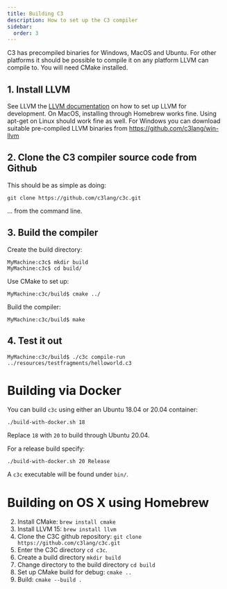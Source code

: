 ```yaml
---
title: Building C3
description: How to set up the C3 compiler
sidebar:
  order: 3
---
```

C3 has precompiled binaries for Windows, MacOS and Ubuntu. 
For other platforms it should be possible to compile it on any platform LLVM can compile to. You will need CMake installed.

## 1. Install LLVM

See LLVM the [LLVM documentation](https://llvm.org/docs/GettingStarted.html) on how to set up LLVM for development. On MacOS, installing through Homebrew works fine.
Using apt-get on Linux should work fine as well. For Windows you can download suitable pre-compiled LLVM binaries
from https://github.com/c3lang/win-llvm

## 2. Clone the C3 compiler source code from Github

This should be as simple as doing:

```
git clone https://github.com/c3lang/c3c.git
```

... from the command line.

## 3. Build the compiler

Create the build directory:

```
MyMachine:c3c$ mkdir build
MyMachine:c3c$ cd build/
```

Use CMake to set up:

```
MyMachine:c3c/build$ cmake ../
```

Build the compiler:

```
MyMachine:c3c/build$ make
```

## 4. Test it out

```
MyMachine:c3c/build$ ./c3c compile-run ../resources/testfragments/helloworld.c3
```

# Building via Docker

You can build `c3c` using either an Ubuntu 18.04 or 20.04 container:

```
./build-with-docker.sh 18
```

Replace `18` with `20` to build through Ubuntu 20.04.

For a release build specify:
```
./build-with-docker.sh 20 Release
```

A `c3c` executable will be found under `bin/`.

# Building on OS X using Homebrew

2. Install CMake: `brew install cmake`
3. Install LLVM 15: `brew install llvm`
4. Clone the C3C github repository: `git clone https://github.com/c3lang/c3c.git`
5. Enter the C3C directory `cd c3c`.
6. Create a build directory `mkdir build`
7. Change directory to the build directory `cd build`
8. Set up CMake build for debug: `cmake ..`
9. Build: `cmake --build .`